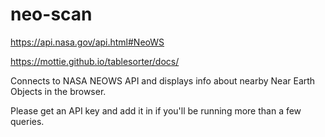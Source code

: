 # neo-scan

https://api.nasa.gov/api.html#NeoWS

https://mottie.github.io/tablesorter/docs/

Connects to NASA NEOWS API and displays info about nearby 
Near Earth Objects in the browser.

Please get an API key and add it in if you'll be
running more than a few queries.

